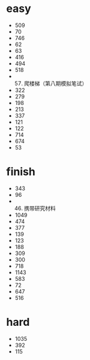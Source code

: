 # easy

- 509
- 70
- 746
- 62
- 63
- 416
- 494
- 518
- 57. 爬楼梯（第八期模拟笔试） 
- 322
- 279
- 198
- 213
- 337
- 121
- 122
- 714
- 674
- 53



# finish

- 343
- 96
- 46. 携带研究材料
- 1049
- 474
- 377
- 139
- 123
- 188
- 309
- 300
- 718
- 1143
- 583
- 72
- 647
- 516

# hard

- 1035
- 392
- 115